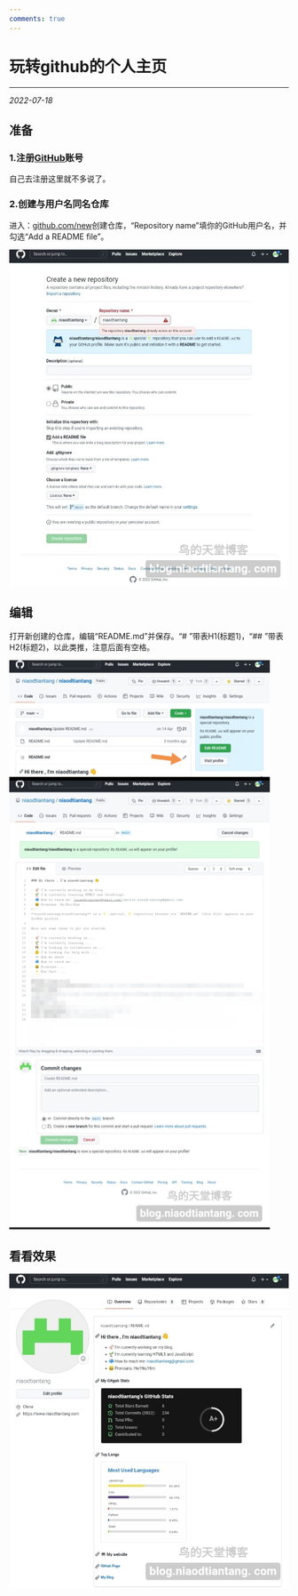 ```yaml
---
comments: true
---
```


# 玩转github的个人主页

***

<em>2022-07-18</em>

## 准备

### 1.注册[GitHub](http://www.github.com)账号

自己去注册这里就不多说了。

### 2.创建与用户名同名仓库

进入：[github.com/new](http://www.github.com/new/)创建仓库，“Repository name”填你的GitHub用户名，并勾选“Add a README file”。

![创建仓库](./img/image-23.jpg)

## 编辑

打开新创建的仓库，编辑“README.md”并保存。“# ”带表H1(标题1)，“## ”带表H2(标题2)，以此类推，注意后面有空格。

![编辑](./img/image-24.png)


## 看看效果

![效果](./img/image-25.jpg)
